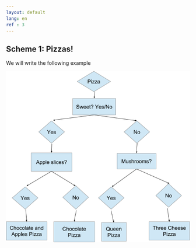 ```yaml
---
layout: default
lang: en
ref : 3
---
```

## Scheme 1: Pizzas!

We will write the following example

![image](assets/images/schema-pizza.png)





